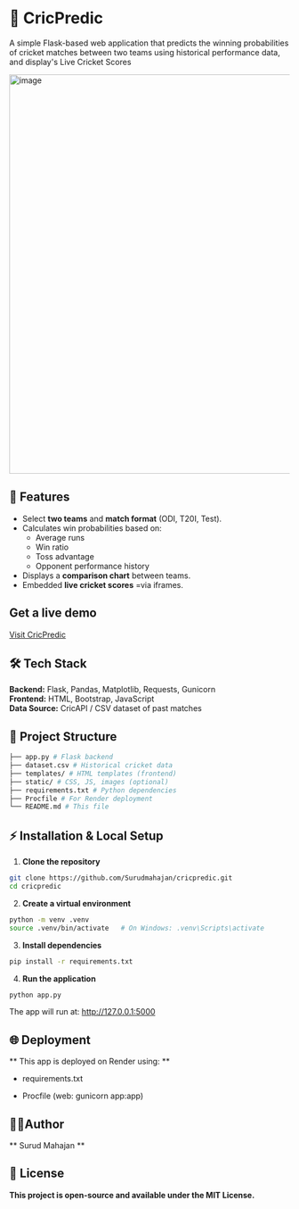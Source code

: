 # 🏏 CricPredic

A simple Flask-based web application that predicts the winning probabilities of cricket matches between two teams using historical performance data, and display's Live Cricket Scores

<img width="1365" height="716" alt="image" src="https://github.com/user-attachments/assets/28ab1c1d-d444-4465-bfd0-4e400634f538" />


## 🚀 Features
- Select **two teams** and **match format** (ODI, T20I, Test).
- Calculates win probabilities based on:
  - Average runs
  - Win ratio
  - Toss advantage
  - Opponent performance history
- Displays a **comparison chart** between teams.
- Embedded **live cricket scores** =via iframes.

## Get a live demo 
[Visit CricPredic](https://cricpredic.onrender.com/)

## 🛠 Tech Stack
**Backend:** Flask, Pandas, Matplotlib, Requests, Gunicorn  
**Frontend:** HTML, Bootstrap, JavaScript  
**Data Source:** CricAPI / CSV dataset of past matches

## 📂 Project Structure
```bash
├── app.py # Flask backend
├── dataset.csv # Historical cricket data
├── templates/ # HTML templates (frontend)
├── static/ # CSS, JS, images (optional)
├── requirements.txt # Python dependencies
├── Procfile # For Render deployment
└── README.md # This file
```
## ⚡ Installation & Local Setup

1. **Clone the repository**
```bash
git clone https://github.com/Surudmahajan/cricpredic.git
cd cricpredic
```
2. **Create a virtual environment**
```bash
python -m venv .venv
source .venv/bin/activate   # On Windows: .venv\Scripts\activate
```
3. **Install dependencies**
```bash
pip install -r requirements.txt
```
4. **Run the application**
```bash
python app.py
```
The app will run at: http://127.0.0.1:5000

## 🌐 Deployment
** This app is deployed on Render using: **

- requirements.txt

- Procfile (web: gunicorn app:app)

## ✍🏻Author

** Surud Mahajan **

## 📜 License
**This project is open-source and available under the MIT License.**



